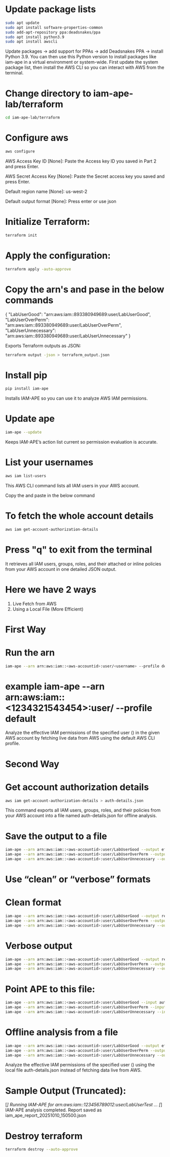 # Update package lists

```bash
sudo apt update
sudo apt install software-properties-common
sudo add-apt-repository ppa:deadsnakes/ppa
sudo apt install python3.9
sudo apt install awscli
```

Update packages → add support for PPAs → add Deadsnakes PPA → install Python 3.9.
You can then use this Python version to install packages like iam-ape in a virtual environment or system-wide.
First update the system package list, then install the AWS CLI so you can interact with AWS from the terminal.

# Change directory to iam-ape-lab/terraform

```bash
cd iam-ape-lab/terraform
```

# Configure aws

```bash
aws configure
```

AWS Access Key ID [None]: Paste the Access key ID you saved in Part 2 and press Enter.

AWS Secret Access Key [None]: Paste the Secret access key you saved and press Enter.

Default region name [None]: us-west-2

Default output format [None]: Press enter or use json

# Initialize Terraform:

```bash
terraform init
```

#  Apply the configuration:

```bash
terraform apply -auto-approve
```

# Copy the arn's and pase in the below commands

{
  "LabUserGood": "arn:aws:iam::893380949689:user/LabUserGood",
  "LabUserOverPerm": "arn:aws:iam::893380949689:user/LabUserOverPerm",
  "LabUserUnnecessary": "arn:aws:iam::893380949689:user/LabUserUnnecessary"
}

Exports Terraform outputs as JSON:

```bash
terraform output -json > terraform_output.json
```

# Install pip 

```bash
pip install iam-ape
```

Installs IAM-APE so you can use it to analyze AWS IAM permissions.

# Update ape 

```bash
iam-ape --update
```

Keeps IAM-APE’s action list current so permission evaluation is accurate.

# List your usernames

```bash
aws iam list-users
```

This AWS CLI command lists all IAM users in your AWS account.

Copy the <arn> and paste in the below command 

# To fetch the whole account details

```bash
aws iam get-account-authorization-details
```

# Press "q" to exit from the terminal

It retrieves all IAM users, groups, roles, and their attached or inline policies from your AWS account in one detailed JSON output.

# Here we have 2 ways 
1. Live Fetch from AWS
2. Using a Local File (More Efficient)

# First Way
# Run the arn 

```bash
iam-ape --arn arn:aws:iam::<aws-accountid>:user/<username> --profile default
```

# example iam-ape --arn arn:aws:iam::<1234321543454>:user/<security-audit-user> --profile default

Analyze the effective IAM permissions of the specified user (<username>) in the given AWS account by fetching live data from AWS using the default AWS CLI profile.

# Second Way
# Get account authorization details

```bash
aws iam get-account-authorization-details > auth-details.json
```

This command exports all IAM users, groups, roles, and their policies from your AWS account into a file named auth-details.json for offline analysis.

# Save the output to a file

```bash
iam-ape --arn arn:aws:iam::<aws-accountid>:user/LabUserGood --output effective_policy.json --profile default
iam-ape --arn arn:aws:iam::<aws-accountid>:user/LabUserOverPerm --output effective_policy.json --profile default
iam-ape --arn arn:aws:iam::<aws-accountid>:user/LabUserUnnecessary --output effective_policy.json --profile default

```

# Use “clean” or “verbose” formats

# Clean format
```bash
iam-ape --arn arn:aws:iam::<aws-accountid>:user/LabUserGood --output result.json -f clean --profile default
iam-ape --arn arn:aws:iam::<aws-accountid>:user/LabUserOverPerm --output result.json -f clean --profile default
iam-ape --arn arn:aws:iam::<aws-accountid>:user/LabUserUnnecessary --output result.json -f clean --profile default
```

# Verbose output
```bash
iam-ape --arn arn:aws:iam::<aws-accountid>:user/LabUserGood --output result.json -f verbose --profile default
iam-ape --arn arn:aws:iam::<aws-accountid>:user/LabUserOverPerm --output result.json -f verbose --profile default
iam-ape --arn arn:aws:iam::<aws-accountid>:user/LabUserUnnecessary --output result.json -f verbose --profile default
```

# Point APE to this file:

```bash
iam-ape --arn arn:aws:iam::<aws-accountid>:user/LabUserGood --input auth-details.json
iam-ape --arn arn:aws:iam::<aws-accountid>:user/LabUserOverPerm --input auth-details.json
iam-ape --arn arn:aws:iam::<aws-accountid>:user/LabUserUnnecessary --input auth-details.json
```

# Offline analysis from a file

```bash
iam-ape --arn arn:aws:iam::<aws-accountid>:user/LabUserGood --output effective_policy.json
iam-ape --arn arn:aws:iam::<aws-accountid>:user/LabUserOverPerm --output effective_policy.json
iam-ape --arn arn:aws:iam::<aws-accountid>:user/LabUserUnnecessary --output effective_policy.json
```

Analyze the effective IAM permissions of the specified user (<username>) using the local file auth-details.json instead of fetching data live from AWS.

# Sample Output (Truncated):

[*] Running IAM-APE for arn:aws:iam::123456789012:user/LabUserTest ...
[*] IAM-APE analysis completed. Report saved as iam_ape_report_20251010_150500.json

#  Destroy terraform

```bash 
terraform destroy --auto-approve
```

